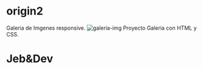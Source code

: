 # origin2
Galeria de Imgenes responsive.
![galeria-img](https://github.com/JEB76-22/origin2/assets/109005524/70417bd8-a6a3-45f1-8f25-b501d80a92c7)
Proyecto Galeria con HTML y CSS.
<h1>Jeb&Dev</h1>
